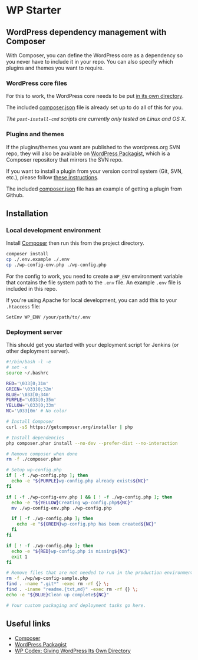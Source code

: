 # WP Starter

## WordPress dependency management with Composer

With Composer, you can define the WordPress core as a dependency so you never have to include it in your repo.
You can also specify which plugins and themes you want to require.

### WordPress core files

For this to work, the WordPress core needs to be put [in its own directory](https://codex.wordpress.org/Giving_WordPress_Its_Own_Directory).

The included [composer.json](composer.json) file is already set up to do all of this for you.

_The `post-install-cmd` scripts are currently only tested on Linux and OS X._

### Plugins and themes

If the plugins/themes you want are published to the wordpress.org SVN repo, they will also be available on [WordPress Packagist](http://wpackagist.org), which is a Composer repository that mirrors the SVN repo.

If you want to install a plugin from your version control system (Git, SVN, etc.), please follow [these instructions](https://getcomposer.org/doc/05-repositories.md#vcs).

The included [composer.json](composer.json) file has an example of getting a plugin from Github.

## Installation

### Local development environment

Install [Composer](https://getcomposer.org/) then run this from the project directory.

```bash
composer install
cp ./.env.example ./.env
cp ./wp-config-env.php ./wp-config.php
```

For the config to work, you need to create a `WP_ENV` environment variable that contains the file system path to the `.env` file.
An example `.env` file is included in this repo.

If you're using Apache for local development, you can add this to your `.htaccess` file:

```apacheconf
SetEnv WP_ENV /your/path/to/.env
```

### Deployment server

This should get you started with your deployment script for Jenkins (or other deployment server).

```bash
#!/bin/bash -l -e
# set -x
source ~/.bashrc

RED='\033[0;31m'
GREEN='\033[0;32m'
BLUE='\033[0;34m'
PURPLE='\033[0;35m'
YELLOW='\033[0;33m'
NC='\033[0m' # No color

# Install Composer
curl -sS https://getcomposer.org/installer | php

# Install dependencies
php composer.phar install --no-dev --prefer-dist --no-interaction

# Remove composer when done
rm -f ./composer.phar

# Setup wp-config.php
if [ -f ./wp-config.php ]; then
  echo -e "${PURPLE}wp-config.php already exists${NC}"
fi

if [ -f ./wp-config-env.php ] && [ ! -f ./wp-config.php ]; then
  echo -e "${YELLOW}Creating wp-config.php${NC}"
  mv ./wp-config-env.php ./wp-config.php

  if [ -f ./wp-config.php ]; then
    echo -e "${GREEN}wp-config.php has been created${NC}"
  fi
fi

if [ ! -f ./wp-config.php ]; then
  echo -e "${RED}wp-config.php is missing${NC}"
  exit 1
fi

# Remove files that are not needed to run in the production environment
rm -f ./wp/wp-config-sample.php
find . -name ".git*" -exec rm -rf {} \;
find . -iname "readme.{txt,md}" -exec rm -rf {} \;
echo -e "${BLUE}Clean up complete${NC}"

# Your custom packaging and deployment tasks go here.
```

## Useful links

- [Composer](https://getcomposer.org/)
- [WordPress Packagist](http://wpackagist.org)
- [WP Codex: Giving WordPress Its Own Directory](https://codex.wordpress.org/Giving_WordPress_Its_Own_Directory)
